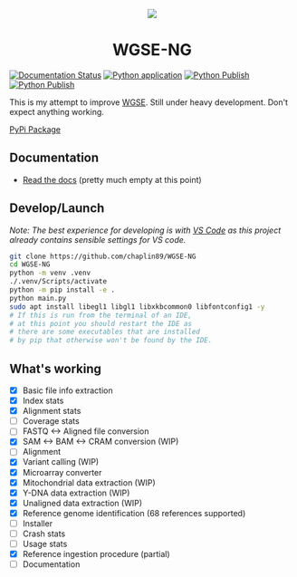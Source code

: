 <p align="center">
  <img src="https://avatars.githubusercontent.com/u/168782993?s=200&v=4">
</p>
  <h1 align="center">WGSE-NG</h1>

[![Documentation Status](https://readthedocs.org/projects/wgse-ng/badge/?version=latest)](https://wgse-ng.readthedocs.io/en/latest/?badge=latest)
[![Python application](https://github.com/chaplin89/WGSE-NG/actions/workflows/python-app.yml/badge.svg)](https://github.com/WGSE-NG/WGSE-NG/actions/workflows/python-app.yml/badge.svg)
[![Python Publish](https://github.com/chaplin89/WGSE-NG/actions/workflows/python-publish.yml/badge.svg)](https://github.com/WGSE-NG/WGSE-NG/actions/workflows/python-publish.yml/badge.svg)
[![Python Publish](https://github.com/chaplin89/WGSE-NG/actions/workflows/python-pyinstaller.yml/badge.svg)](https://github.com/WGSE-NG/WGSE-NG/actions/workflows/python-pyinstaller.yml/badge.svg)

This is my attempt to improve [WGSE](https://github.com/WGSExtract/WGSExtract-Dev). Still under heavy development. Don't expect anything working.

[PyPi Package](https://pypi.org/project/WGSE-NG/)

## Documentation
- [Read the docs](https://wgse-ng.readthedocs.io/en/latest/) (pretty much empty at this point)

## Develop/Launch
_Note: The best experience for developing is with [VS Code](https://code.visualstudio.com/) as this project already contains sensible settings for VS code._
```bash
git clone https://github.com/chaplin89/WGSE-NG
cd WGSE-NG
python -m venv .venv
./.venv/Scripts/activate
python -m pip install -e .
python main.py
sudo apt install libegl1 libgl1 libxkbcommon0 libfontconfig1 -y
# If this is run from the terminal of an IDE, 
# at this point you should restart the IDE as
# there are some executables that are installed
# by pip that otherwise won't be found by the IDE.
```

## What's working

- [x] Basic file info extraction
- [x] Index stats
- [x] Alignment stats
- [ ] Coverage stats
- [ ] FASTQ <-> Aligned file conversion
- [x] SAM <-> BAM <-> CRAM conversion (WIP)
- [ ] Alignment
- [x] Variant calling (WIP)
- [x] Microarray converter
- [x] Mitochondrial data extraction (WIP)
- [x] Y-DNA data extraction (WIP)
- [x] Unaligned data extraction (WIP)
- [x] Reference genome identification (68 references supported)
- [ ] Installer
- [ ] Crash stats
- [ ] Usage stats
- [X] Reference ingestion procedure (partial)
- [ ] Documentation
